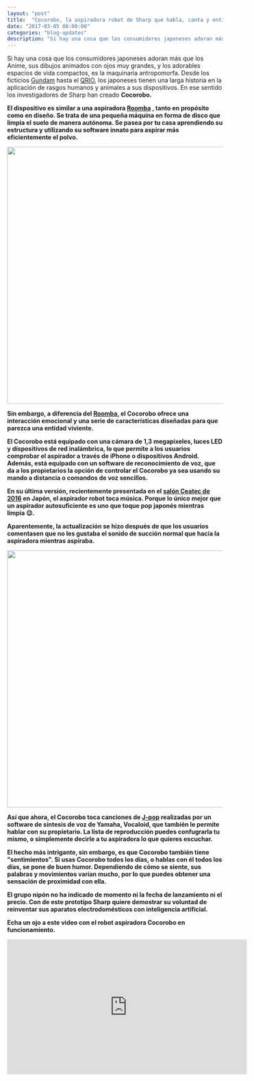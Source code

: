 ```yaml
---
layout: "post"
title:  "Cocorobo, la aspiradora robot de Sharp que habla, canta y entiende las emociones"
date: "2017-03-05 08:00:00"
categories: "blog-updates"
description: "Si hay una cosa que los consumidores japoneses adoran más que los Anime, sus dibujos animados con ojos muy grandes, y los adorables espacios de vida compactos, es la maquinaria antropomorfa."
---
```


Si hay una cosa que los consumidores japoneses adoran más que los Anime, sus dibujos animados con ojos muy grandes, y los adorables espacios de vida compactos, es la maquinaria antropomorfa. Desde los ficticios [Gundam](https://es.wikipedia.org/wiki/Gundam) hasta el [QRIO](https://es.wikipedia.org/wiki/QRIO), los japoneses tienen una larga historia en la aplicación de rasgos humanos y animales a sus dispositivos. En ese sentido los investigadores de Sharp han creado <b>Cocorobo<b>.

El dispositivo es similar a una aspiradora [Roomba](https://www.amazon.es/s/ref=as_li_ss_tl?fst=as:off&rh=n:599391031,n:2165706031,k:irobot+roomba&keywords=irobot+roomba&ie=UTF8&qid=1488734388&rnid=599392031&linkCode=ll2&tag=lasaspirad-21&linkId=9f0593d9e22d92d7fe6d65050f31ea39) , tanto en propósito como en diseño. Se trata de una pequeña máquina en forma de disco que limpia el suelo de manera autónoma. Se pasea por tu casa aprendiendo su estructura y utilizando su software innato para aspirar más eficientemente el polvo.

<div class="text-center">
<img src="{{ site.url }}/assets/img/varias/cocorobo-caja.jpg" width="600" height="auto" alt="">
</div>

Sin embargo, a diferencia del [Roomba](https://www.amazon.es/s/ref=as_li_ss_tl?fst=as:off&rh=n:599391031,n:2165706031,k:irobot+roomba&keywords=irobot+roomba&ie=UTF8&qid=1488734388&rnid=599392031&linkCode=ll2&tag=lasaspirad-21&linkId=9f0593d9e22d92d7fe6d65050f31ea39), el Cocorobo ofrece una interacción emocional y una serie de características diseñadas para que parezca una entidad viviente.

El Cocorobo está equipado con una cámara de 1,3 megapíxeles, luces LED y dispositivos de red inalámbrica, lo que permite a los usuarios comprobar el aspirador a través de iPhone o dispositivos Android. Además, está equipado con un software de reconocimiento de voz, que da a los propietarios la opción de controlar el Cocorobo ya sea usando su mando a distancia o comandos de voz sencillos.

En su última versión, recientemente presentada en el [salón Ceatec de 2016](http://www.ceatec.com/en/) en Japón, el aspirador robot toca música. Porque lo único mejor que un aspirador autosuficiente es uno que toque pop japonés mientras limpia 😉.

Aparentemente, la actualización se hizo después de que los usuarios comentasen que no les gustaba el sonido de succión normal que hacía la aspiradora mientras aspiraba.

<div class="text-center">
<img src="{{ site.url }}/assets/img/varias/Cocorobo.jpg" width="600" height="auto" alt="">
</div>

Así que ahora, el Cocorobo toca canciones de [J-pop](https://es.wikipedia.org/wiki/J-pop) realizadas por un software de síntesis de voz de Yamaha, Vocaloid, que también le permite hablar con su propietario. La lista de reproducción puedes confugrarla tu mismo, o simplemente decirle a tu aspiradora lo que quieres escuchar.

El hecho más intrigante, sin embargo, es que Cocorobo también tiene "sentimientos". Si usas Cocorobo todos los días, o hablas con él todos los días, se pone de buen humor. Dependiendo de cómo se siente, sus palabras y movimientos varían mucho, por lo que puedes obtener una sensación de proximidad con ella.

El grupo nipón no ha indicado de momento ni la fecha de lanzamiento ni el precio. Con de este prototipo Sharp quiere demostrar su voluntad de reinventar sus aparatos electrodomésticos con inteligencia artificial.

Echa un ojo a este video con el robot aspiradora Cocorobo en funcionamiento.

<div class="flex-video">
  <iframe width="560" height="315" src="https://www.youtube.com/embed/GK5429IeqnE" frameborder="0" allowfullscreen></iframe>
</div>
